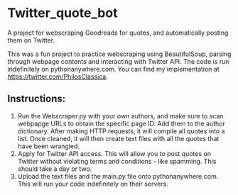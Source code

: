 # Twitter_quote_bot
A project for webscraping Goodreads for quotes, and automatically posting them on Twitter. 

This was a fun project to practice webscraping using BeautifulSoup, parsing through webpage contents and interacting with Twitter API. The code is run indefinitely on pythonanywhere.com. You can find my implementation at https://twitter.com/PhilosClassica.

## Instructions:
1. Run the Webscraper.py with your own authors, and make sure to scan webpapge URLs to obtain the specific page ID. Add them to the author dictionary. After making HTTP requests, it will compile all quotes into a list. Once cleaned, it will then create text files with all the quotes that have been wrangled. 
2. Apply for Twitter API access. This will allow you to post quotes on Twitter without violating terms and conditions - like spamming. This should take a day or two.
4. Upload the text files and the main.py file onto pythonanywhere.com. This will run your code indefinitely on their servers. 
